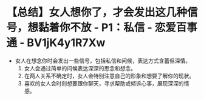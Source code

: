 # 【总结】女人想你了，才会发出这几种信号，想黏着你不放 - P1：私信 - 恋爱百事通 - BV1jK4y1R7Xw

-   女人在想念你时会发出一些信号，包括私信和问候，表达方式含蓄但深情。
    1.  女人会通过简单的问候表达深深的思念和想念。
    2.  在两人关系不确定时，女人会特别注意自己的形象和想要了解你的现状。
    3.  喜欢的女人会时刻想要跟你聊天，寻求帮助或倾诉心事，展现深深的情感。